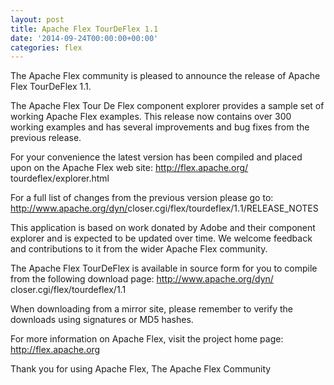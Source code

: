 ```yaml
---
layout: post
title: Apache Flex TourDeFlex 1.1
date: '2014-09-24T00:00:00+00:00'
categories: flex
---
```

The Apache Flex community is pleased to announce the release of Apache Flex TourDeFlex 1.1.

The Apache Flex Tour De Flex component explorer provides a sample set of working Apache Flex examples. 
This release now contains over 300 working examples and has several improvements and bug fixes from the previous release.

For your convenience the latest version has been compiled and placed upon on the Apache Flex web site:
<a href="http://flex.apache.org/tourdeflex/explorer.html" target="_blank">http://flex.apache.org/<wbr>tourdeflex/explorer.html</a>

For a full list of changes from the previous version please go to:
<a href="http://www.apache.org/dyn/closer.cgi/flex/tourdeflex/1.1/RELEASE_NOTES" target="_blank">http://www.apache.org/dyn/<wbr>closer.cgi/flex/tourdeflex/1.<wbr>1/RELEASE_NOTES</a>

This application is based on work donated by Adobe and their component explorer and is expected to be updated over time. 
We welcome feedback and contributions to it from the wider Apache Flex community.

The Apache Flex TourDeFlex is available in source form for you to compile from the following download page:
<a href="http://www.apache.org/dyn/closer.cgi/flex/tourdeflex/1.1" target="_blank">http://www.apache.org/dyn/<wbr>closer.cgi/flex/tourdeflex/1.1</a>

When downloading from a mirror site, please remember to verify the downloads using signatures or MD5 hashes.

For more information on Apache Flex, visit the project home page:
<a href="http://flex.apache.org" target="_blank">http://flex.apache.org</a>

Thank you for using Apache Flex,
The Apache Flex Community
